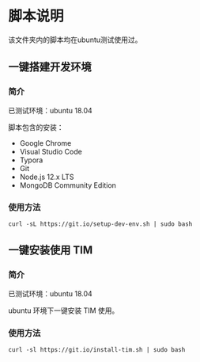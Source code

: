 # 脚本说明

该文件夹内的脚本均在ubuntu测试使用过。

## 一键搭建开发环境

### 简介

已测试环境：ubuntu 18.04

脚本包含的安装：

- Google Chrome
- Visual Studio Code
- Typora
- Git
- Node.js 12.x LTS
- MongoDB Community Edition

### 使用方法

```shell
curl -sL https://git.io/setup-dev-env.sh | sudo bash
```

## 一键安装使用 TIM

### 简介

已测试环境：ubuntu 18.04

ubuntu 环境下一键安装 TIM 使用。

### 使用方法

```shell
curl -sl https://git.io/install-tim.sh | sudo bash
```

